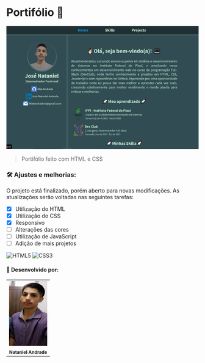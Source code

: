 # Portifólio 📖

<img src="./screenshots/Portifolio.png" width="700px" alt="" >

> Portifólio feito com HTML e CSS


### 🛠️ Ajustes e melhorias:

O projeto está finalizado, porém aberto para novas modificações. As atualizações serão voltadas nas seguintes tarefas:

- [x] Utilização do HTML 
- [x] Utilização do CSS
- [x] Responsivo
- [ ] Alterações das cores
- [ ] Utilização de JavaScript
- [ ] Adição de mais projetos

![HTML5](https://img.shields.io/badge/HTML5-E34F26?style=for-the-badge&logo=html5&logoColor=white)
![CSS3](https://img.shields.io/badge/CSS3-1572B6?style=for-the-badge&logo=css3&logoColor=white)



#### 🤝 Desenvolvido por:

<table>
  <tr>
    <td align="center">
      <a href="https://www.linkedin.com/in/jos%C3%A9-nataniel-4764a4224/">
        <img src="https://raw.githubusercontent.com/Niel-Andrade/Project-Who-am-i/Master/assets/niel.jpg" width="100px;" height="170px" alt="my-photo"/><br>
        <sub>
          <b>Nataniel Andrade</b>
        </sub>
      </a>
  </tr>
</table>

